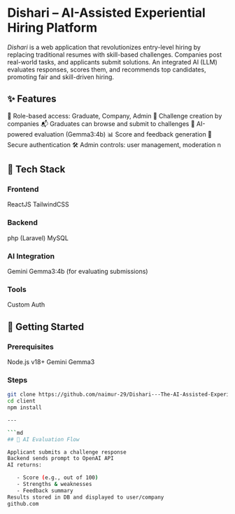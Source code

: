 # Dishari – AI-Assisted Experiential Hiring Platform

*Dishari* is a web application that revolutionizes entry-level hiring by replacing traditional resumes with skill-based challenges. Companies post real-world tasks, and applicants submit solutions. An integrated AI (LLM) evaluates responses, scores them, and recommends top candidates, promoting fair and skill-driven hiring.


## ✨ Features

👤 Role-based access: Graduate, Company, Admin
📝 Challenge creation by companies
📬 Graduates can browse and submit to challenges
🤖 AI-powered evaluation (Gemma3:4b)
📊 Score and feedback generation
🔐 Secure authentication
🛠 Admin controls: user management, moderation
n


## 🧱 Tech Stack

### Frontend
ReactJS
TailwindCSS


### Backend
php (Laravel)
MySQL


### AI Integration
Gemini Gemma3:4b (for evaluating submissions)


### Tools
Custom Auth


## 🚀 Getting Started

### Prerequisites
Node.js v18+
Gemini Gemma3


### Steps

```bash
git clone https://github.com/naimur-29/Dishari---The-AI-Assisted-Experiential-Hiring-Platform
cd client
npm install

---

```md
## 🤖 AI Evaluation Flow

Applicant submits a challenge response
Backend sends prompt to OpenAI API
AI returns:

   - Score (e.g., out of 100)
   - Strengths & weaknesses
   - Feedback summary
Results stored in DB and displayed to user/company
github.com
